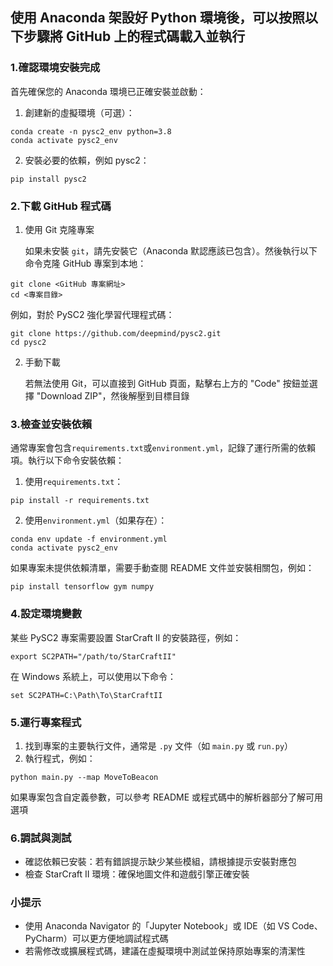 ## 使用 Anaconda 架設好 Python 環境後，可以按照以下步驟將 GitHub 上的程式碼載入並執行
### 1.確認環境安裝完成
首先確保您的 Anaconda 環境已正確安裝並啟動：
1. 創建新的虛擬環境（可選）：
```
conda create -n pysc2_env python=3.8
conda activate pysc2_env
```
2. 安裝必要的依賴，例如 pysc2：
```
pip install pysc2
```
 ### 2.下載 GitHub 程式碼
1. 使用 Git 克隆專案
   
   如果未安裝 `git`，請先安裝它（Anaconda 默認應該已包含）。然後執行以下命令克隆 GitHub 專案到本地：
```
git clone <GitHub 專案網址>
cd <專案目錄>
```
例如，對於 PySC2 強化學習代理程式碼：
```
git clone https://github.com/deepmind/pysc2.git
cd pysc2
```
2. 手動下載
   
   若無法使用 Git，可以直接到 GitHub 頁面，點擊右上方的 "Code" 按鈕並選擇 "Download ZIP"，然後解壓到目標目錄

### 3.檢查並安裝依賴
通常專案會包含`requirements.txt`或`environment.yml`，記錄了運行所需的依賴項。執行以下命令安裝依賴：

1. 使用`requirements.txt`：
```
pip install -r requirements.txt
```
2. 使用`environment.yml`（如果存在）：
```
conda env update -f environment.yml
conda activate pysc2_env
```
如果專案未提供依賴清單，需要手動查閱 README 文件並安裝相關包，例如：
```
pip install tensorflow gym numpy
```

### 4.設定環境變數
某些 PySC2 專案需要設置 StarCraft II 的安裝路徑，例如：
```
export SC2PATH="/path/to/StarCraftII"
```
在 Windows 系統上，可以使用以下命令：
```
set SC2PATH=C:\Path\To\StarCraftII
```

### 5.運行專案程式
1. 找到專案的主要執行文件，通常是 `.py` 文件（如 `main.py` 或 `run.py`）
2. 執行程式，例如：
```
python main.py --map MoveToBeacon
```
如果專案包含自定義參數，可以參考 README 或程式碼中的解析器部分了解可用選項

### 6.調試與測試
* 確認依賴已安裝：若有錯誤提示缺少某些模組，請根據提示安裝對應包
* 檢查 StarCraft II 環境：確保地圖文件和遊戲引擎正確安裝

### 小提示
* 使用 Anaconda Navigator 的「Jupyter Notebook」或 IDE（如 VS Code、PyCharm）可以更方便地調試程式碼
* 若需修改或擴展程式碼，建議在虛擬環境中測試並保持原始專案的清潔性


